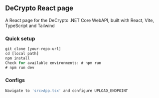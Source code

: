 ## DeCrypto React page

A React page for the DeCrypto .NET Core WebAPI, built with React, Vite, TypeScript and Tailwind

### Quick setup

```javascript
git clone [your-repo-url]
cd [local path]
npm install
Check for available environments: # npm run
# npm run dev
```
### Configs

```javascript
Navigate to 'src>App.tsx' and configure UPLOAD_ENDPOINT
```
